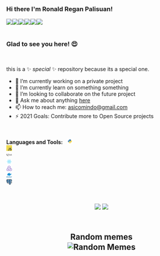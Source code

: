 ### Hi there I'm Ronald Regan Palisuan!
<a href='https://discordapp.com/users/713540446034591814'>
  <img align='left' width='16px' src='https://cdn.jsdelivr.net/npm/simple-icons@v4/icons/discord.svg' />
</a>
<a href='https://twitter.com/rpalisuan'>
  <img align='left' width='16px' src='https://cdn.jsdelivr.net/npm/simple-icons@v4/icons/twitter.svg' />
</a>
<a href='https://www.linkedin.com/in/ronald-regan-palisuan-833451163/'>
  <img align='left' width='16px' src='https://cdn.jsdelivr.net/npm/simple-icons@v4/icons/linkedin.svg' />
</a>
<a href='https://www.github.com/zolvo'>
  <img align='left' width='16px' src='https://cdn.jsdelivr.net/npm/simple-icons@v4/icons/github.svg' />
</a>
<a href='https://www.instagram.com/ronaldpalisuan/'>
  <img align='left' width='16px' src='https://cdn.jsdelivr.net/npm/simple-icons@v4/icons/instagram.svg' />
</a>
<a href='https://www.facebook.com/rpalisuan/'>
  <img align='left' width='16px' src='https://cdn.jsdelivr.net/npm/simple-icons@v4/icons/facebook.svg' />
</a>

<br />
<br />


### Glad to see you here! 😍 &nbsp;
<br />

this is a ✨ _special_ ✨ repository because its a special one.
- 🔭 I’m currently working on a private project
- 🌱 I’m currently learn on something something
- 👯 I’m looking to collaborate on the future project
- 💬 Ask me about anything [here](https://github.com/zolvo/zolvo/issues)
- 📫 How to reach me: asicomindo@gmail.com
- ⚡ 2021 Goals: Contribute more to Open Source projects

<br />

**Languages and Tools:** &nbsp;
<code><img height='15' src='https://raw.githubusercontent.com/github/explore/80688e429a7d4ef2fca1e82350fe8e3517d3494d/topics/python/python.png'> </code>
<code><img height='15' src='https://raw.githubusercontent.com/github/explore/80688e429a7d4ef2fca1e82350fe8e3517d3494d/topics/javascript/javascript.png'> </code>
<code><img height='15' src='https://raw.githubusercontent.com/github/explore/80688e429a7d4ef2fca1e82350fe8e3517d3494d/topics/flask/flask.png'> </code>
<code><img height='15' src='https://raw.githubusercontent.com/github/explore/80688e429a7d4ef2fca1e82350fe8e3517d3494d/topics/react/react.png'> </code>
<code><img height='15' src='https://raw.githubusercontent.com/github/explore/80688e429a7d4ef2fca1e82350fe8e3517d3494d/topics/redux/redux.png'> </code>
<code><img height='15' src='https://raw.githubusercontent.com/github/explore/80688e429a7d4ef2fca1e82350fe8e3517d3494d/topics/docker/docker.png'> </code>
<code><img height='15' src='https://raw.githubusercontent.com/github/explore/80688e429a7d4ef2fca1e82350fe8e3517d3494d/topics/postgresql/postgresql.png'> </code>

<br />

<p align='center'>
<!-- <span><img align="center" src="https://github-readme-stats.vercel.app/api/top-langs/?username=zolvo" /></span> -->
<!-- <img align="center" src="https://github-readme-stats.vercel.app/api/wakatime?username=8003d91f-01c3-410f-9a3f-93bbf173a8d4&layout=compat" /> -->
</p>

<p align='center'>
  <img align="center" src="https://github-readme-stats.vercel.app/api/top-langs/?username=zolvo&theme=radical&hide_langs_below=12&layout=compact" />
  <img align="center" src="https://github-readme-stats.vercel.app/api?username=zolvo&show_icons=true&theme=radical&line_height=21" />
</p>



<br />
<h2 align='center'>
Random memes
<br />
<img align="center" alt="Random Memes" height="250px" src="https://web.ohidur.com/memes/random.jpg?category=programming">
</h2>  
  
  
<!--
**zolvo/zolvo** is a ✨ _special_ ✨ repository because its `README.md` (this file) appears on your GitHub profile.

Here are some ideas to get you started:

- 🔭 I’m currently working on ...
- 🌱 I’m currently learning ...
- 👯 I’m looking to collaborate on ...
- 🤔 I’m looking for help with ...
- 💬 Ask me about ...
- 📫 How to reach me: ...
- 😄 Pronouns: ...
- ⚡ Fun fact: ...
-->
